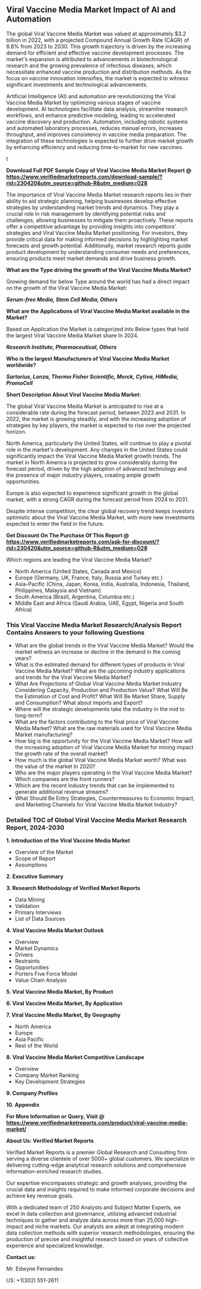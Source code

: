 <h2>Viral Vaccine Media Market Impact of AI and Automation</h2><p>The global Viral Vaccine Media Market was valued at approximately $3.2 billion in 2022, with a projected Compound Annual Growth Rate (CAGR) of 6.8% from 2023 to 2030. This growth trajectory is driven by the increasing demand for efficient and effective vaccine development processes. The market's expansion is attributed to advancements in biotechnological research and the growing prevalence of infectious diseases, which necessitate enhanced vaccine production and distribution methods. As the focus on vaccine innovation intensifies, the market is expected to witness significant investments and technological advancements.</p><p>Artificial Intelligence (AI) and automation are revolutionizing the Viral Vaccine Media Market by optimizing various stages of vaccine development. AI technologies facilitate data analysis, streamline research workflows, and enhance predictive modeling, leading to accelerated vaccine discovery and production. Automation, including robotic systems and automated laboratory processes, reduces manual errors, increases throughput, and improves consistency in vaccine media preparation. The integration of these technologies is expected to further drive market growth by enhancing efficiency and reducing time-to-market for new vaccines.</p>t</p><p id="" class=""><strong>Download Full PDF Sample Copy of Viral Vaccine Media Market Report @ <a href="https://www.verifiedmarketreports.com/download-sample/?rid=230420&utm_source=github-R&utm_medium=028" target="_blank">https://www.verifiedmarketreports.com/download-sample/?rid=230420&utm_source=github-R&utm_medium=028</a></strong></p><p>The importance of&nbsp;Viral Vaccine Media Market research reports lies in their ability to aid strategic planning, helping businesses develop effective strategies by understanding market trends and dynamics. They play a crucial role in risk management by identifying potential risks and challenges, allowing businesses to mitigate them proactively. These reports offer a competitive advantage by providing insights into competitors' strategies and Viral Vaccine Media Market positioning. For investors, they provide critical data for making informed decisions by highlighting market forecasts and growth potential. Additionally, market research reports guide product development by understanding consumer needs and preferences, ensuring products meet market demands and drive business growth.</p><p><strong>What are the&nbsp;Type driving the growth of the Viral Vaccine Media Market?</strong></p><p id="" class="">Growing demand for below Type around the world has had a direct impact on the growth of the Viral Vaccine Media Market:</p><em><strong>Serum-free Media, Stem Cell Media, Others</strong></em></p><strong>What are the&nbsp;Applications&nbsp;of Viral Vaccine Media Market available in the Market?</strong></p><p id="" class="">Based on Application the Market is categorized into Below types that held the largest Viral Vaccine Media Market share In 2024.</p><em><strong>Research Institute, Pharmaceutical, Others</strong></em></p><strong>Who is the largest Manufacturers of Viral Vaccine Media Market worldwide?</strong></p><p><em><strong>Sartorius, Lonza, Thermo Fisher Scientific, Merck, Cytiva, HiMedia, PromoCell</strong></em></p><p id="" class=""><strong>Short Description About Viral Vaccine Media Market:</strong></p><p>The global Viral Vaccine Media Market is anticipated to rise at a considerable rate during the forecast period, between 2023 and 2031. In 2022, the market is growing steadily, and with the increasing adoption of strategies by key players, the market is expected to rise over the projected horizon.</p><p>North America, particularly the United States, will continue to play a pivotal role in the market's development. Any changes in the United States could significantly impact the Viral Vaccine Media Market growth trends. The market in North America is projected to grow considerably during the forecast period, driven by the high adoption of advanced technology and the presence of major industry players, creating ample growth opportunities.</p><p>Europe is also expected to experience significant growth in the global market, with a strong CAGR during the forecast period from 2024 to 2031.</p><p>Despite intense competition, the clear global recovery trend keeps investors optimistic about the Viral Vaccine Media Market, with more new investments expected to enter the field in the future.</p><p id="" class=""><strong>Get Discount On The Purchase Of This Report @ <a href="https://www.verifiedmarketreports.com/ask-for-discount/?rid=230420&utm_source=github-R&utm_medium=028" target="_blank">https://www.verifiedmarketreports.com/ask-for-discount/?rid=230420&utm_source=github-R&utm_medium=028</a></strong></p>Which regions are leading the Viral Vaccine Media Market?</p><ul><li>North America (United States, Canada and Mexico)</li><li>Europe (Germany, UK, France, Italy, Russia and Turkey etc.)</li><li>Asia-Pacific (China, Japan, Korea, India, Australia, Indonesia, Thailand, Philippines, Malaysia and Vietnam)</li><li>South America (Brazil, Argentina, Columbia etc.)</li><li>Middle East and Africa (Saudi Arabia, UAE, Egypt, Nigeria and South Africa)</li></ul><h3 id="" class="">This Viral Vaccine Media Market Research/Analysis Report Contains Answers to your following Questions</h3><ul><li>What are the global trends in the Viral Vaccine Media Market? Would the market witness an increase or decline in the demand in the coming years?</li><li>What is the estimated demand for different types of products in Viral Vaccine Media Market? What are the upcoming industry applications and trends for the Viral Vaccine Media Market?</li><li>What Are Projections of Global Viral Vaccine Media Market Industry Considering Capacity, Production and Production Value? What Will Be the Estimation of Cost and Profit? What Will Be Market Share, Supply and Consumption? What about imports and Export?</li><li>Where will the strategic developments take the industry in the mid to long-term?</li><li>What are the factors contributing to the final price of Viral Vaccine Media Market? What are the raw materials used for Viral Vaccine Media Market manufacturing?</li><li>How big is the opportunity for the Viral Vaccine Media Market? How will the increasing adoption of Viral Vaccine Media Market for mining impact the growth rate of the overall market?</li><li>How much is the global Viral Vaccine Media Market worth? What was the value of the market In 2020?</li><li>Who are the major players operating in the Viral Vaccine Media Market? Which companies are the front runners?</li><li>Which are the recent industry trends that can be implemented to generate additional revenue streams?</li><li>What Should Be Entry Strategies, Countermeasures to Economic Impact, and Marketing Channels for Viral Vaccine Media Market Industry?</li></ul><h3 id="" class="">Detailed TOC of Global Viral Vaccine Media Market Research Report, 2024-2030</h3><p id="" class=""><strong>1. Introduction of the Viral Vaccine Media Market</strong></p><ul><li>Overview of the Market</li><li>Scope of Report</li><li>Assumptions</li></ul><p id="" class=""><strong>2. Executive Summary</strong></p><p id="" class=""><strong>3. Research Methodology of Verified Market Reports</strong></p><ul><li>Data Mining</li><li>Validation</li><li>Primary Interviews</li><li>List of Data Sources</li></ul><p id="" class=""><strong>4. Viral Vaccine Media Market Outlook</strong></p><ul><li>Overview</li><li>Market Dynamics</li><li>Drivers</li><li>Restraints</li><li>Opportunities</li><li>Porters Five Force Model</li><li>Value Chain Analysis</li></ul><p id="" class=""><strong>5. Viral Vaccine Media Market, By Product</strong></p><p id="" class=""><strong>6. Viral Vaccine Media Market, By Application</strong></p><p id="" class=""><strong>7. Viral Vaccine Media Market, By Geography</strong></p><ul><li>North America</li><li>Europe</li><li>Asia Pacific</li><li>Rest of the World</li></ul><p id="" class=""><strong>8. Viral Vaccine Media Market Competitive Landscape</strong></p><ul><li>Overview</li><li>Company Market Ranking</li><li>Key Development Strategies</li></ul><p id="" class=""><strong>9. Company Profiles</strong></p><p id="" class=""><strong>10. Appendix</strong></p><p id="" class=""><strong>For More Information or Query, Visit @ <a href="https://www.verifiedmarketreports.com/product/viral-vaccine-media-market/" target="_blank">https://www.verifiedmarketreports.com/product/viral-vaccine-media-market/</a></strong></p><p id="" class=""><strong>About Us: Verified Market Reports</strong></p><p id="" class="">Verified Market Reports is a premier Global Research and Consulting firm serving a diverse clientele of over 5000+ global customers. We specialize in delivering cutting-edge analytical research solutions and comprehensive information-enriched research studies.</p><p id="" class="">Our expertise encompasses strategic and growth analyses, providing the crucial data and insights required to make informed corporate decisions and achieve key revenue goals.</p><p id="" class="">With a dedicated team of 250 Analysts and Subject Matter Experts, we excel in data collection and governance, utilizing advanced industrial techniques to gather and analyze data across more than 25,000 high-impact and niche markets. Our analysts are adept at integrating modern data collection methods with superior research methodologies, ensuring the production of precise and insightful research based on years of collective experience and specialized knowledge.</p><p id="" class=""><strong>Contact us:</strong></p><p id="" class="">Mr. Edwyne Fernandes</p><p id="" class="">US: +1(302) 551-2611</p>